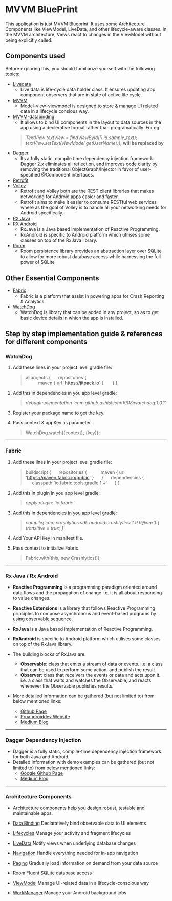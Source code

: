 # MVVM BluePrint

This application is just MVVM Blueprint.
It uses some Architecture Components like ViewModel, LiveData, and other lifecycle-aware classes. In the MVVM architecture, Views react to changes in the ViewModel without being explicitly called.

## Components used

Before exploring this, you should familiarize yourself with the following topics:

* [Livedata](https://developer.android.com/topic/libraries/architecture/livedata)
    + Live data is life-cycle data holder class. It ensures updating app component observers that are in state of active life cycle.
* [MVVM](https://developer.android.com/topic/libraries/architecture/viewmodel)
    + Model–view–viewmodel is designed to store & manage UI related data in a lifecycle consious way.
* [MVVM-databinding](https://developer.android.com/topic/libraries/data-binding/)
    + It allows to bind UI components in the layout to data sources in the app using a declerative format rather than programatically. For eg. 
    >*TextView textView = findViewById(R.id.sample_text);
    textView.setText(viewModel.getUserName());*
 **will be replaced by**
*<TextView
    android:text="@{viewmodel.userName}" />*
* [Dagger](https://google.github.io/dagger/)
    + Its a fully static, compile time dependency injection framework. Dagger 2.x eliminates all reflection, and improves code clarity by removing the traditional ObjectGraph/Injector in favor of user-specified @Component interfaces.
* [Retrofit](https://square.github.io/retrofit/)
* [Volley](https://developer.android.com/training/volley/index.html)
    + Retrofit and Volley both are the REST client libraries that makes networking for Android apps easier and faster.
    + Retrofit aims to make it easier to consume RESTful web services where as the goal of Volley is to handle all your networking needs for Android specifically.
* [RX Java](https://github.com/ReactiveX/RxJava)
* [RX Android](https://www.androidhive.info/RxJava/android-getting-started-with-reactive-programming/)
    + RxJava is a Java based implementation of Reactive Programming.
    + RxAndroid is specific to Android platform which utilises some classes on top of the RxJava library.
* [Room](https://developer.android.com/topic/libraries/architecture/room)
    + Room persistence library provides an abstraction layer over SQLite to allow for more robust database access while harnessing the full power of SQLite

## Other Essential Components

* [Fabric](https://developer.android.com/topic/libraries/architecture/livedata)
    + Fabric is a platform that assist in powering apps for Crash Reporting & Analytics.
* [WatchDog](https://developer.android.com/topic/libraries/architecture/livedata)
    + WatchDog is library that can be added in any project, so as to get basic device details in which the app is installed.

## Step by step implementation guide & references for different components

### WatchDog
1. Add these lines in your project level gradle file:
    >allprojects {
&nbsp;&nbsp;&nbsp;&nbsp;&nbsp;repositories {			
&nbsp;&nbsp;&nbsp;&nbsp;&nbsp;&nbsp;&nbsp;&nbsp;&nbsp;&nbsp;maven { url 'https://jitpack.io' }
&nbsp;&nbsp;&nbsp;&nbsp;&nbsp;		}
	}

2. Add this in dependencies in you app level gradle:
	>*debugImplementation 'com.github.ashishjohn1908:watchdog:1.0.1'*

3. Register your package name to get the key.

4. Pass context & appKey as parameter.
	>WatchDog.watch({context}, {key});

---
### Fabric
1. Add these lines in your project level gradle file:
    >buildscript {
  &nbsp;&nbsp;&nbsp;&nbsp;&nbsp;repositories {
    &nbsp;&nbsp;&nbsp;&nbsp;&nbsp;&nbsp;&nbsp;&nbsp;&nbsp;&nbsp;maven { url 'https://maven.fabric.io/public' }
  &nbsp;&nbsp;&nbsp;&nbsp;&nbsp;}
  &nbsp;&nbsp;&nbsp;&nbsp;&nbsp;dependencies {
    &nbsp;&nbsp;&nbsp;&nbsp;&nbsp;classpath 'io.fabric.tools:gradle:1.+'
  &nbsp;&nbsp;&nbsp;&nbsp;&nbsp;}
}
2. Add this in plugin in you app level gradle:
    >*apply plugin: 'io.fabric'*

3. Add this in dependencies in you app level gradle:
	>*compile('com.crashlytics.sdk.android:crashlytics:2.9.9@aar') {
    transitive = true;
  }*

4. Add Your API Key in manifest file.
      ><meta-data
          android:name="io.fabric.ApiKey"
          android:value="<FABRIC_API_KEY>"
      />

5. Pass context to initialize Fabric.
	>Fabric.with(this, new Crashlytics());

---
### Rx Java / Rx Android
  + **Reactive Programming** is a programming paradigm oriented around data flows and the propagation of change i.e. it is all about responding to value changes.
  + **Reactive Extensions** is a library that follows Reactive Programming principles to compose asynchronous and event-based programs by using observable sequence.
  + **RxJava** is a Java based implementation of Reactive Programming.
  + **RxAndroid** is specific to Android platform which utilises some classes on top of the RxJava library.
   
 + The building blocks of RxJava are:
    + **Observable**: class that emits a stream of data or events. i.e. a class that can be used to perform some action, and publish the result.
	+ **Observer**: class that receivers the events or data and acts upon it. i.e. a class that waits and watches the Observable, and reacts whenever the Observable publishes results.
 + More detailed information can be gathered (but not limited to) from below mentioned links:
   + [Github Page](https://github.com/ReactiveX/RxAndroid)
   + [Proandroiddev Website](https://proandroiddev.com/exploring-rxjava-in-android-e52ed7ef32e2)
   + [Medium Blog](https://medium.com/@kevalpatel2106/code-your-next-android-app-using-rxjava-d1db30ac9fcc)
  
---
### Dagger Dependency Injection
  + Dagger is a fully static, compile-time dependency injection framework for both Java and Android.
 + Detailed information with demo examples can be gathered (but not limited to) from below mentioned links:
   + [Google Github Page](https://google.github.io/dagger/)
   + [Medium Blog](https://medium.com/@harivigneshjayapalan/dagger-2-for-android-beginners-dagger-2-part-i-f2de5564ab25)

---
### Architecture Components
 + [Architecture components](https://developer.android.com/topic/libraries/architecture/) help you design robust, testable and maintainable apps.

  + [Data Binding](https://developer.android.com/topic/libraries/data-binding/)
Declaratively bind observable data to UI elements
  + [Lifecycles](https://developer.android.com/topic/libraries/architecture/lifecycle)
Manage your activity and fragment lifecycles
  + [LiveData](https://developer.android.com/topic/libraries/architecture/livedata)
Notify views when underlying database changes
  + [Navigation](https://developer.android.com/guide/navigation/)
Handle everything needed for in-app navigation
  + [Paging](https://developer.android.com/topic/libraries/architecture/paging/)
Gradually load information on demand from your data source
  + [Room](https://developer.android.com/topic/libraries/architecture/room)
Fluent SQLite database access
  + [ViewModel](https://developer.android.com/topic/libraries/architecture/viewmodel)
Manage UI-related data in a lifecycle-conscious way
  + [WorkManager](https://developer.android.com/topic/libraries/architecture/workmanager)
Manage your Android background jobs

